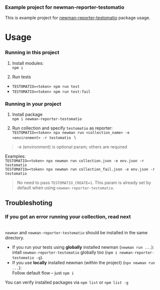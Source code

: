 ### Example project for newman-reporter-testomatio

This is example project for [newman-reporter-testomatio](https://www.npmjs.com/package/newman-reporter-testomatio) package usage.

# Usage

### Running in this project
1. Install modules:
\
`npm i`

2. Run tests
- `TESTOMATIO=<token> npm run test`
- `TESTOMATIO=<token> npm run test:fail`


### Running in **your** project
1. Install package
\
`npm i newman-reporter-testomatio`

2. Run collection and specify `testomatio` as reporter:
\
`TESTOMATIO=<token> npx newman run <collection_name> -e <environment> -r testomatio `
\
> -e (environment) is optional param; others are required

Examples:
\
`TESTOMATIO=<token> npx newman run collection.json -e env.json -r testomatio`
\
`TESTOMATIO=<token> npx newman run collection_fail.json -e env.json -r testomatio`

> No need to pass `TESTOMATIO_CREATE=1`. This param is already set by default when using `newman-reporter-testomatio`.

## Troubleshoting
### If you got an error running your collection, read next
\
`newman` and `newman-reporter-testomatio` should be installed in the same directory.
- If you run your tests using **globally** installed newman (`newman run ...`):
\
intall `newman-reporter-testomatio` globally too (`npm i newman-reporter-testomatio -g`).
- If you use **locally** installed newman (within the project) (`npx newman run ...`):
\
Follow default flow – just `npm i`

You can verify installed packages via `npm list` or `npm list -g`
